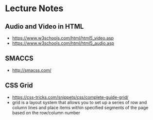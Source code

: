 # Lecture Notes

## Audio and Video in HTML
- https://www.w3schools.com/html/html5_video.asp
- https://www.w3schools.com/html/html5_audio.asp

## SMACCS
- http://smacss.com/

## CSS Grid
- https://css-tricks.com/snippets/css/complete-guide-grid/
- grid is a layout system that allows you to set up a series of row and column lines and place items within specified segments of the page based on the row/column number